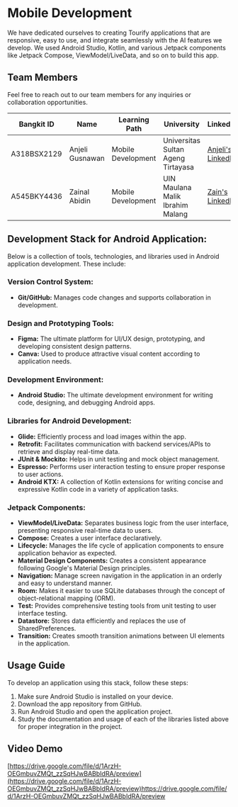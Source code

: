 # Mobile Development

We have dedicated ourselves to creating Tourify applications that are responsive, easy to use, and integrate seamlessly with the AI features we develop. We used Android Studio, Kotlin, and various Jetpack components like Jetpack Compose, ViewModel/LiveData, and so on to build this app.

## Team Members

Feel free to reach out to our team members for any inquiries or collaboration opportunities.

| Bangkit ID | Name | Learning Path | University | Linkedin |
| ----- | ----- | ----- | ----- | ----- |
|A318BSX2129|Anjeli Gusnawan|Mobile Development|Universitas Sultan Ageng Tirtayasa|[Anjeli's LinkedIn](https://www.linkedin.com/in/anjeligusnawan/)|
|A545BKY4436|Zainal Abidin|Mobile Development|UIN Maulana Malik Ibrahim Malang|[Zain's LinkedIn](https://www.linkedin.com/in/zainalabidin1453/)|

## Development Stack for Android Application:

Below is a collection of tools, technologies, and libraries used in Android application development. These include:

### Version Control System:
- **Git/GitHub:** Manages code changes and supports collaboration in development.
### Design and Prototyping Tools:
- **Figma:** The ultimate platform for UI/UX design, prototyping, and developing consistent design patterns.
- **Canva:** Used to produce attractive visual content according to application needs.
### Development Environment:
- **Android Studio:** The ultimate development environment for writing code, designing, and debugging Android apps.
### Libraries for Android Development:
- **Glide:** Efficiently process and load images within the app.
- **Retrofit:** Facilitates communication with backend services/APIs to retrieve and display real-time data.
- **JUnit & Mockito:** Helps in unit testing and mock object management.
- **Espresso:** Performs user interaction testing to ensure proper response to user actions.
- **Android KTX:** A collection of Kotlin extensions for writing concise and expressive Kotlin code in a variety of application tasks.
### Jetpack Components:
- **ViewModel/LiveData:** Separates business logic from the user interface, presenting responsive real-time data to users.
- **Compose:** Creates a user interface declaratively.
- **Lifecycle:** Manages the life cycle of application components to ensure application behavior as expected.
- **Material Design Components:** Creates a consistent appearance following Google's Material Design principles.
- **Navigation:** Manage screen navigation in the application in an orderly and easy to understand manner.
- **Room:** Makes it easier to use SQLite databases through the concept of object-relational mapping (ORM).
- **Test:** Provides comprehensive testing tools from unit testing to user interface testing.
- **Datastore:** Stores data efficiently and replaces the use of SharedPreferences.
- **Transition:** Creates smooth transition animations between UI elements in the application.

## Usage Guide
To develop an application using this stack, follow these steps:
1. Make sure Android Studio is installed on your device.
2. Download the app repository from GitHub.
3. Run Android Studio and open the application project.
4. Study the documentation and usage of each of the libraries listed above for proper integration in the project.

## Video Demo

[https://drive.google.com/file/d/1ArzH-OEGmbuvZMQt_zzSqHJwBABbIdRA/preview](https://drive.google.com/file/d/1ArzH-OEGmbuvZMQt_zzSqHJwBABbIdRA/preview)https://drive.google.com/file/d/1ArzH-OEGmbuvZMQt_zzSqHJwBABbIdRA/preview

